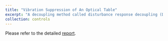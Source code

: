```yaml
---
title: "Vibration Suppression of An Optical Table"
excerpt: "A decoupling method called disturbance response decoupling (DRD) is introduced to reduce the vibration of an optical table. The DRD is extended to Output DRD and Input-Output DRD to enhance the optical table performance under varied simulation conditions.<br/><img src='/images/iodrd_diagram.png'>"
collection: controls
---
```

Please refer to the detailed [report](http://twwang97.github.io/files/report_optical.pdf). 
